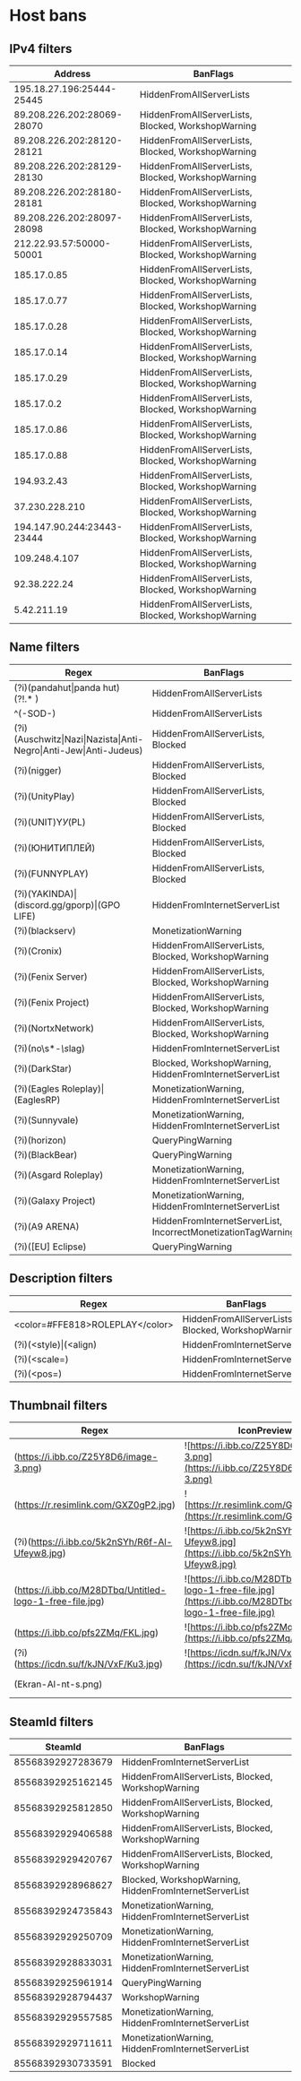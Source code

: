 # Host bans

## IPv4 filters
| Address                    | BanFlags                                           |
| -------------------------- | -------------------------------------------------- |
| 195.18.27.196:25444-25445  | HiddenFromAllServerLists                           |
| 89.208.226.202:28069-28070 | HiddenFromAllServerLists, Blocked, WorkshopWarning |
| 89.208.226.202:28120-28121 | HiddenFromAllServerLists, Blocked, WorkshopWarning |
| 89.208.226.202:28129-28130 | HiddenFromAllServerLists, Blocked, WorkshopWarning |
| 89.208.226.202:28180-28181 | HiddenFromAllServerLists, Blocked, WorkshopWarning |
| 89.208.226.202:28097-28098 | HiddenFromAllServerLists, Blocked, WorkshopWarning |
| 212.22.93.57:50000-50001   | HiddenFromAllServerLists, Blocked, WorkshopWarning |
| 185.17.0.85                | HiddenFromAllServerLists, Blocked, WorkshopWarning |
| 185.17.0.77                | HiddenFromAllServerLists, Blocked, WorkshopWarning |
| 185.17.0.28                | HiddenFromAllServerLists, Blocked, WorkshopWarning |
| 185.17.0.14                | HiddenFromAllServerLists, Blocked, WorkshopWarning |
| 185.17.0.29                | HiddenFromAllServerLists, Blocked, WorkshopWarning |
| 185.17.0.2                 | HiddenFromAllServerLists, Blocked, WorkshopWarning |
| 185.17.0.86                | HiddenFromAllServerLists, Blocked, WorkshopWarning |
| 185.17.0.88                | HiddenFromAllServerLists, Blocked, WorkshopWarning |
| 194.93.2.43                | HiddenFromAllServerLists, Blocked, WorkshopWarning |
| 37.230.228.210             | HiddenFromAllServerLists, Blocked, WorkshopWarning |
| 194.147.90.244:23443-23444 | HiddenFromAllServerLists, Blocked, WorkshopWarning |
| 109.248.4.107              | HiddenFromAllServerLists, Blocked, WorkshopWarning |
| 92.38.222.24               | HiddenFromAllServerLists, Blocked, WorkshopWarning |
| 5.42.211.19                | HiddenFromAllServerLists, Blocked, WorkshopWarning |

## Name filters
| Regex                                                                                 | BanFlags                                                      |
| ------------------------------------------------------------------------------------- | ------------------------------------------------------------- |
| (?i)(pandahut&#124;panda hut)(?!.* )                                                  | HiddenFromAllServerLists                                      |
| ^(-SOD-)                                                                              | HiddenFromAllServerLists                                      |
| (?i)(Auschwitz&#124;Nazi&#124;Nazista&#124;Anti-Negro&#124;Anti-Jew&#124;Anti-Judeus) | HiddenFromAllServerLists, Blocked                             |
| (?i)(nigger)                                                                          | HiddenFromAllServerLists, Blocked                             |
| (?i)(UnityPlay)                                                                       | HiddenFromAllServerLists, Blocked                             |
| (?i)(UNIT)Y*У*(PL)                                                                    | HiddenFromAllServerLists, Blocked                             |
| (?i)(ЮНИТИПЛЕЙ)                                                                       | HiddenFromAllServerLists, Blocked                             |
| (?i)(FUNNYPLAY)                                                                       | HiddenFromAllServerLists, Blocked                             |
| (?i)(YAKINDA)&#124;(discord.gg/gporp)&#124;(GPO LIFE)                                 | HiddenFromInternetServerList                                  |
| (?i)(blackserv)                                                                       | MonetizationWarning                                           |
| (?i)(Cronix)                                                                          | HiddenFromAllServerLists, Blocked, WorkshopWarning            |
| (?i)(Fenix Server)                                                                    | HiddenFromAllServerLists, Blocked, WorkshopWarning            |
| (?i)(Fenix Project)                                                                   | HiddenFromAllServerLists, Blocked, WorkshopWarning            |
| (?i)(NortxNetwork)                                                                    | HiddenFromAllServerLists, Blocked, WorkshopWarning            |
| (?i)(no\s*-*\s*lag)                                                                   | HiddenFromInternetServerList                                  |
| (?i)(DarkStar)                                                                        | Blocked, WorkshopWarning, HiddenFromInternetServerList        |
| (?i)(Eagles Roleplay)&#124;(EaglesRP)                                                 | MonetizationWarning, HiddenFromInternetServerList             |
| (?i)(Sunnyvale)                                                                       | MonetizationWarning, HiddenFromInternetServerList             |
| (?i)(horizon)                                                                         | QueryPingWarning                                              |
| (?i)(BlackBear)                                                                       | QueryPingWarning                                              |
| (?i)(Asgard Roleplay)                                                                 | MonetizationWarning, HiddenFromInternetServerList             |
| (?i)(Galaxy Project)                                                                  | MonetizationWarning, HiddenFromInternetServerList             |
| (?i)(A9 ARENA)                                                                        | HiddenFromInternetServerList, IncorrectMonetizationTagWarning |
| (?i)(\[EU\] Eclipse)                                                                  | QueryPingWarning                                              |

## Description filters
| Regex                                       | BanFlags                                           |
| ------------------------------------------- | -------------------------------------------------- |
| &lt;color=#FFE818&gt;ROLEPLAY&lt;/color&gt; | HiddenFromAllServerLists, Blocked, WorkshopWarning |
| (?i)(&lt;style)&#124;(&lt;align)            | HiddenFromInternetServerList                       |
| (?i)(&lt;scale=)                            | HiddenFromInternetServerList                       |
| (?i)(&lt;pos=)                              | HiddenFromInternetServerList                       |

## Thumbnail filters
| Regex                                                    | IconPreview                                                                                                       | BanFlags                                           |
| -------------------------------------------------------- | ----------------------------------------------------------------------------------------------------------------- | -------------------------------------------------- |
| (https://i.ibb.co/Z25Y8D6/image-3.png)                   | ![https://i.ibb.co/Z25Y8D6/image-3.png](https://i.ibb.co/Z25Y8D6/image-3.png)                                     | HiddenFromAllServerLists                           |
| (https://r.resimlink.com/GXZ0gP2.jpg)                    | ![https://r.resimlink.com/GXZ0gP2.jpg](https://r.resimlink.com/GXZ0gP2.jpg)                                       | HiddenFromInternetServerList                       |
| (?i)(https://i.ibb.co/5k2nSYh/R6f-Al-Ufeyw8.jpg)         | ![https://i.ibb.co/5k2nSYh/R6f-Al-Ufeyw8.jpg](https://i.ibb.co/5k2nSYh/R6f-Al-Ufeyw8.jpg)                         | HiddenFromAllServerLists, Blocked                  |
| (https://i.ibb.co/M28DTbq/Untitled-logo-1-free-file.jpg) | ![https://i.ibb.co/M28DTbq/Untitled-logo-1-free-file.jpg](https://i.ibb.co/M28DTbq/Untitled-logo-1-free-file.jpg) | HiddenFromAllServerLists, Blocked                  |
| (https://i.ibb.co/pfs2ZMq/FKL.jpg)                       | ![https://i.ibb.co/pfs2ZMq/FKL.jpg](https://i.ibb.co/pfs2ZMq/FKL.jpg)                                             | MonetizationWarning                                |
| (?i)(https://icdn.su/f/kJN/VxF/Ku3.jpg)                  | ![https://icdn.su/f/kJN/VxF/Ku3.jpg](https://icdn.su/f/kJN/VxF/Ku3.jpg)                                           | HiddenFromAllServerLists, Blocked, WorkshopWarning |
| (Ekran-Al-nt-s.png)                                      |                                                                                                                   | MonetizationWarning, HiddenFromInternetServerList  |

## SteamId filters
| SteamId           | BanFlags                                               |
| ----------------- | ------------------------------------------------------ |
| 85568392927283679 | HiddenFromInternetServerList                           |
| 85568392925162145 | HiddenFromAllServerLists, Blocked, WorkshopWarning     |
| 85568392925812850 | HiddenFromAllServerLists, Blocked, WorkshopWarning     |
| 85568392929406588 | HiddenFromAllServerLists, Blocked, WorkshopWarning     |
| 85568392929420767 | HiddenFromAllServerLists, Blocked, WorkshopWarning     |
| 85568392928968627 | Blocked, WorkshopWarning, HiddenFromInternetServerList |
| 85568392924735843 | MonetizationWarning, HiddenFromInternetServerList      |
| 85568392929250709 | MonetizationWarning, HiddenFromInternetServerList      |
| 85568392928833031 | MonetizationWarning, HiddenFromInternetServerList      |
| 85568392925961914 | QueryPingWarning                                       |
| 85568392928794437 | WorkshopWarning                                        |
| 85568392929557585 | MonetizationWarning, HiddenFromInternetServerList      |
| 85568392929711611 | MonetizationWarning, HiddenFromInternetServerList      |
| 85568392930733591 | Blocked                                                |
